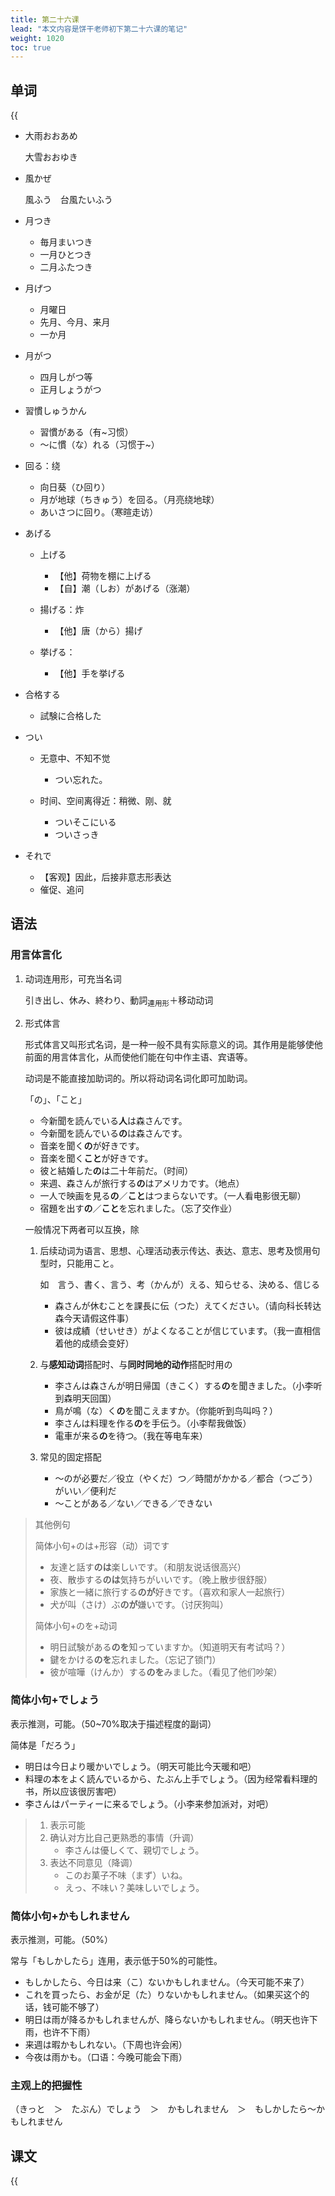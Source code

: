 ```yaml
---
title: 第二十六课
lead: "本文内容是饼干老师初下第二十六课的笔记"
weight: 1020
toc: true
---
```


## 单词

{{<audio src="https://tellyouwhat-static-1251995834.cos.ap-chongqing.myqcloud.com/audios/cs_danci/26第二十六课.mp3">}}

- 大雨おおあめ

  大雪おおゆき

- 風かぜ

  風ふう　台風たいふう

- 月つき

  - 毎月まいつき
  - 一月ひとつき
  - 二月ふたつき

- 月げつ

  - 月曜日
  - 先月、今月、来月
  - 一か月

- 月がつ

  - 四月しがつ等
  - 正月しょうがつ

- 習慣しゅうかん

  - 習慣がある（有~习惯）
  - ～に慣（な）れる（习惯于~）

- 回る：绕

  - 向日葵（ひ回り）
  - 月が地球（ちきゅう）を回る。（月亮绕地球）
  - あいさつに回り。（寒暄走访）

- あげる

  - 上げる
    - 【他】荷物を棚に上げる
    - 【自】潮（しお）があげる（涨潮）

  - 揚げる：炸
    - 【他】唐（から）揚げ

  - 挙げる：
    - 【他】手を挙げる

- 合格する

  - 試験に合格した

- つい

  - 无意中、不知不觉
    - つい忘れた。

  - 时间、空间离得近：稍微、刚、就
    - ついそこにいる
    - ついさっき

- それで

  - 【客观】因此，后接非意志形表达
  - 催促、追问


## 语法

### 用言体言化

1. 动词连用形，可充当名词

   引き出し、休み、終わり、動詞<sub>連用形</sub>＋移动动词

2. 形式体言

   形式体言又叫形式名词，是一种一般不具有实际意义的词。其作用是能够使他前面的用言体言化，从而使他们能在句中作主语、宾语等。

   动词是不能直接加助词的。所以将动词名词化即可加助词。

   「の」、「こと」

   - 今新聞を読んでいる**人**は森さんです。
   - 今新聞を読んでいる**の**は森さんです。
   - 音楽を聞く**の**が好きです。
   - 音楽を聞く**こと**が好きです。
   - 彼と結婚した**の**は二十年前だ。（时间）
   - 来週、森さんが旅行する**の**はアメリカです。（地点）
   - 一人で映画を見る**の**／**こと**はつまらないです。（一人看电影很无聊）
   - 宿題を出す**の**／**こと**を忘れました。（忘了交作业）

   一般情况下两者可以互换，除

    1. 后续动词为语言、思想、心理活动表示传达、表达、意志、思考及惯用句型时，只能用こと。

       如　言う、書く、言う、考（かんが）える、知らせる、決める、信じる

       - 森さんが休むことを課長に伝（つた）えてください。（请向科长转达森今天请假这件事）
       - 彼は成績（せいせき）がよくなることが信じています。（我一直相信着他的成绩会变好）

    2. 与**感知动词**搭配时、与**同时同地的动作**搭配时用の

       - 李さんは森さんが明日帰国（きこく）する**の**を聞きました。（小李听到森明天回国）
       - 鳥が鳴（な）く**の**を聞こえますか。（你能听到鸟叫吗？）
       - 李さんは料理を作る**の**を手伝う。（小李帮我做饭）
       - 電車が来る**の**を待つ。（我在等电车来）

    3. 常见的固定搭配

       - ～のが必要だ／役立（やくだ）つ／時間がかかる／都合（つごう）がいい／便利だ
       - ～ことがある／ない／できる／できない

> 其他例句
>
> 简体小句+のは+形容（动）词です
>
> - 友達と話す**のは**楽しいです。（和朋友说话很高兴）
> - 夜、散歩する**のは**気持ちがいいです。（晚上散步很舒服）
> - 家族と一緒に旅行する**のが**好きです。（喜欢和家人一起旅行）
> - 犬が叫（さけ）ぶ**のが**嫌いです。（讨厌狗叫）
>
> 简体小句+のを+动词
>
> - 明日試験がある**のを**知っていますか。（知道明天有考试吗？）
> - 鍵をかける**のを**忘れました。（忘记了锁门）
> - 彼が喧嘩（けんか）する**のを**みました。（看见了他们吵架）

### 简体小句+でしょう

表示推测，可能。（50~70%取决于描述程度的副词）

简体是「だろう」

- 明日は今日より暖かいでしょう。（明天可能比今天暖和吧）
- 料理の本をよく読んでいるから、たぶん上手でしょう。（因为经常看料理的书，所以应该很厉害吧）
- 李さんはパーティーに来るでしょう。（小李来参加派对，对吧）

> 1. 表示可能
> 2. 确认对方比自己更熟悉的事情（升调）
>    - 李さんは優しくて、親切でしょう。
> 3. 表达不同意见（降调）
>    - このお菓子不味（まず）いね。
>    - えっ、不味い？美味しいでしょう。

### 简体小句+かもしれません

表示推测，可能。（50%）

常与「もしかしたら」连用，表示低于50%的可能性。

- もしかしたら、今日は来（こ）ないかもしれません。（今天可能不来了）
- これを買ったら、お金が足（た）りないかもしれません。（如果买这个的话，钱可能不够了）
- 明日は雨が降るかもしれませんが、降らないかもしれません。（明天也许下雨，也许不下雨）
- 来週は暇かもしれない。（下周也许会闲）
- 今夜は雨かも。（口语：今晚可能会下雨）

### 主观上的把握性

（きっと　＞　たぶん）でしょう　＞　かもしれません　＞　もしかしたら～かもしれません

## 课文

{{<audio src="https://tellyouwhat-static-1251995834.cos.ap-chongqing.myqcloud.com/audios/cs_kewen/25-30课 新标日初级课文/Lesson26.mp3">}}
